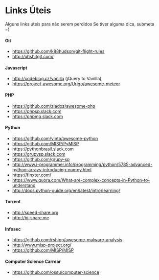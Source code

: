 # Links Úteis
Alguns links úteis para não serem perdidos
Se tiver alguma dica, submeta =)

#### Git
 - https://github.com/k88hudson/git-flight-rules
 - http://ohshitgit.com/

#### Javascript
 - http://codeblog.cz/vanilla  (jQuery to Vanilla)
 - https://project-awesome.org/Urigo/awesome-meteor

#### PHP
 - https://github.com/ziadoz/awesome-php
 - https://phpsp.slack.com
 - https://phpmg.slack.com

#### Python
 - https://github.com/vinta/awesome-python
 - https://github.com/MISP/PyMISP
 - https://pythonbrasil.slack.com
 - https://grupysp.slack.com
 - https://github.com/grupy-sp
 - http://www.i-programmer.info/programming/python/5785-advanced-python-arrays-introducing-numpy.html
 - https://finxter.com/
 - https://www.quora.com/What-are-complex-concepts-in-Python-to-understand
 - http://docs.python-guide.org/en/latest/intro/learning/

#### Torrent
 - http://speed-share.org
 - http://bj-share.me

#### Infosec
 - https://github.com/rshipp/awesome-malware-analysis
 - http://www.misp-project.org/
 - https://github.com/MISP/MISP

#### Computer Science Carrear
 - https://github.com/ossu/computer-science
 
